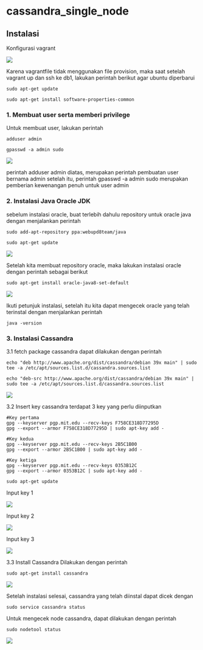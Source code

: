 # cassandra_single_node

## Instalasi

Konfigurasi vagrant

<img src="https://github.com/TommyHalim/cassandra_single_node/blob/master/SS/vagrantfile.JPG">

Karena vagrantfile tidak menggunakan file provision, maka saat setelah vagrant up dan ssh ke db1, lakukan perintah berikut agar ubuntu diperbarui
```
sudo apt-get update

sudo apt-get install software-properties-common
```

### 1. Membuat user serta memberi privilege

Untuk membuat user, lakukan perintah
```
adduser admin
 
gpasswd -a admin sudo
```
<img src="https://github.com/TommyHalim/cassandra_single_node/blob/master/SS/add%20user.JPG"><br>

perintah adduser admin diatas, merupakan perintah pembuatan user bernama admin setelah itu, perintah gpasswd -a admin sudo merupakan pemberian kewenangan penuh untuk user admin

### 2. Instalasi Java Oracle JDK

sebelum instalasi oracle, buat terlebih dahulu repository untuk oracle java dengan menjalankan perintah
```
sudo add-apt-repository ppa:webupd8team/java

sudo apt-get update
```

<img src="https://github.com/TommyHalim/cassandra_single_node/blob/master/SS/install%20oracle.JPG">

Setelah kita membuat repository oracle, maka lakukan instalasi oracle dengan perintah sebagai berikut
```
sudo apt-get install oracle-java8-set-default
```
<img src="https://github.com/TommyHalim/cassandra_single_node/blob/master/SS/install%20oracle%202.JPG">

Ikuti petunjuk instalasi, setelah itu kita dapat mengecek oracle yang telah terinstal dengan menjalankan perintah
```
java -version
```

### 3. Instalasi Cassandra

3.1 fetch package cassandra
dapat dilakukan dengan perintah
```
echo "deb http://www.apache.org/dist/cassandra/debian 39x main" | sudo tee -a /etc/apt/sources.list.d/cassandra.sources.list

echo "deb-src http://www.apache.org/dist/cassandra/debian 39x main" | sudo tee -a /etc/apt/sources.list.d/cassandra.sources.list
```

<img src="https://github.com/TommyHalim/cassandra_single_node/blob/master/SS/package.JPG">

3.2 Insert key cassandra
terdapat 3 key yang perlu diinputkan
```
#Key pertama
gpg --keyserver pgp.mit.edu --recv-keys F758CE318D77295D
gpg --export --armor F758CE318D77295D | sudo apt-key add -

#Key kedua
gpg --keyserver pgp.mit.edu --recv-keys 2B5C1B00
gpg --export --armor 2B5C1B00 | sudo apt-key add -

#Key ketiga
gpg --keyserver pgp.mit.edu --recv-keys 0353B12C
gpg --export --armor 0353B12C | sudo apt-key add -

sudo apt-get update
```
Input key 1

<img src="https://github.com/TommyHalim/cassandra_single_node/blob/master/SS/insert%20key%201.JPG">

Input key 2

<img src="https://github.com/TommyHalim/cassandra_single_node/blob/master/SS/Insert%20key%202.JPG">

Input key 3

<img src="https://github.com/TommyHalim/cassandra_single_node/blob/master/SS/Insert%20key%203.JPG">

3.3 Install Cassandra
Dilakukan dengan perintah
```
sudo apt-get install cassandra
```

<img src="https://github.com/TommyHalim/cassandra_single_node/blob/master/SS/install%20cassandra.JPG">

Setelah instalasi selesai, cassandra yang telah diinstal dapat dicek dengan
```
sudo service cassandra status
```
Untuk mengecek node cassandra, dapat dilakukan dengan perintah
```
sudo nodetool status
```

<img src="https://github.com/TommyHalim/cassandra_single_node/blob/master/SS/cek%20status%20cassandra.JPG">
